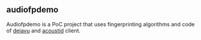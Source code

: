 ## audiofpdemo

Audiofpdemo is a PoC project that uses fingerprinting algorithms and code of [dejavu](https://github.com/worldveil/dejavu) and [acoustid](https://github.com/acoustid/chromaprint) client.